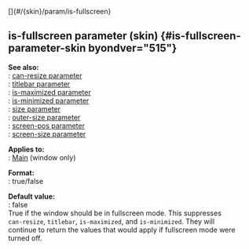 []{#/{skin}/param/is-fullscreen}    
## is-fullscreen parameter (skin) {#is-fullscreen-parameter-skin byondver="515"}    
**See also:**    
:   [can-resize parameter](/ref/%7Bskin%7D/param/can-resize/can-resize.md)    
:   [titlebar parameter](/ref/%7Bskin%7D/param/titlebar/titlebar.md)    
:   [is-maximized parameter](/ref/%7Bskin%7D/param/is-maximized/is-maximized.md)    
:   [is-minimized parameter](/ref/%7Bskin%7D/param/is-minimized/is-minimized.md)    
:   [size parameter](/ref/%7Bskin%7D/param/size/size.md)    
:   [outer-size parameter](/ref/%7Bskin%7D/param/outer-size/outer-size.md)    
:   [screen-pos parameter](/ref/%7Bskin%7D/param/screen-pos/screen-pos.md)    
:   [screen-size parameter](/ref/%7Bskin%7D/param/screen-size/screen-size.md)    
<!-- -->    
**Applies to:**    
:   [Main](/ref/%7Bskin%7D/control/main/main.md) (window only)    
<!-- -->    
**Format:**    
:   true/false    
<!-- -->    
**Default value:**    
:   false    
True if the window should be in fullscreen mode. This suppresses    
`can-resize`, `titlebar`, `is-maximized`, and `is-minimized`. They will    
continue to return the values that would apply if fullscreen mode were    
turned off.  